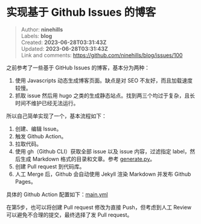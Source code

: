 # 实现基于 Github Issues 的博客

> Author: **ninehills**  
> Labels: **blog**  
> Created: **2023-06-28T03:31:43Z**  
> Updated: **2023-06-28T03:31:43Z**  
> Link and comments: <https://github.com/ninehills/blog/issues/100>  


之前参考了一些基于 GitHub Issues 的博客，基本分为两种：

1. 使用 Javascripts 动态生成博客页面。缺点是对 SEO 不友好，而且加载速度较慢。
2. 抓取 issue 然后用 hugo 之类的生成静态站点。找到两三个均过于复杂，且长时间不维护已经无法运行。

所以自己简单实现了一个，基本流程如下：

1. 创建、编辑 Issue。
2. 触发 Github Action。
3. 拉取代码。
4. 使用 gh（Github CLI）获取全部 issue 以及 issue 内容，过滤指定 label，然后生成 Markdown 格式的目录和文章。参考 [generate.py](https://github.com/ninehills/blog/blob/gh-pages/generate.py)。
5. 创建 Pull request 到代码库。
6. 人工 Merge 后，Github 会自动使用 Jekyll 渲染 Markdown 并发布 Github Pages。

具体的 Github Action 配置如下：[main.yml](https://github.com/ninehills/blog/blob/gh-pages/.github/workflows/main.yml)

在第5步，也可以将创建 Pull request 修改为直接 Push，但考虑到人工 Review 可以避免不合理的提交，最终选择了发 Pull request。